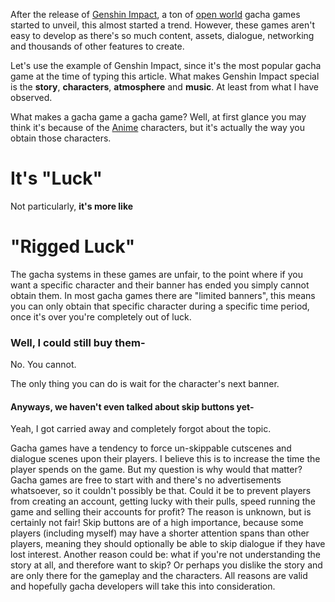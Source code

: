 After the release of [Genshin Impact](https://en.wikipedia.org/wiki/Genshin_Impact), a ton of [open world](https://en.wikipedia.org/wiki/Open_world) gacha games started to unveil, this almost started a trend. However, these games aren't easy to develop as there's so much content, assets, dialogue, networking and thousands of other features to create.

Let's use the example of Genshin Impact, since it's the most popular gacha game at the time of typing this article. What makes Genshin Impact special is the **story**, **characters**, **atmosphere** and **music**. At least from what I have observed.

What makes a gacha game a gacha game? Well, at first glance you may think it's because of the [Anime](https://en.wikipedia.org/wiki/Anime) characters, but it's actually the way you obtain those characters.

# It's "Luck"

Not particularly, **it's more like**

# "Rigged Luck"

The gacha systems in these games are unfair, to the point where if you want a specific character and their banner has ended you simply cannot obtain them. In most gacha games there are "limited banners", this means you can only obtain that specific character during a specific time period, once it's over you're completely out of luck.

### Well, I could still buy them-

No. You cannot.

The only thing you can do is wait for the character's next banner.

#### Anyways, we haven't even talked about skip buttons yet-

Yeah, I got carried away and completely forgot about the topic.

Gacha games have a tendency to force un-skippable cutscenes and dialogue scenes upon their players. I believe this is to increase the time the player spends on the game. But my question is why would that matter? Gacha games are free to start with and there's no advertisements whatsoever, so it couldn't possibly be that. Could it be to prevent players from creating an account, getting lucky with their pulls, speed running the game and selling their accounts for profit? The reason is unknown, but is certainly not fair! Skip buttons are of a high importance, because some players (including myself) may have a shorter attention spans than other players, meaning they should optionally be able to skip dialogue if they have lost interest. Another reason could be: what if you're not understanding the story at all, and therefore want to skip? Or perhaps you dislike the story and are only there for the gameplay and the characters. All reasons are valid and hopefully gacha developers will take this into consideration.
